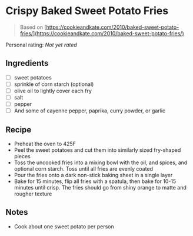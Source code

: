<!-- Needs Manual Review -->

<!-- Do not modify sections with "AUTO-*". They are updated by make.py -->

# Crispy Baked Sweet Potato Fries

> Based on [https://cookieandkate.com/2010/baked-sweet-potato-fries/](https://cookieandkate.com/2010/baked-sweet-potato-fries/)

<!-- rating=0; (User can specify rating on scale of 1-5) -->
<!-- AUTO-UserRating -->
Personal rating: *Not yet rated*
<!-- /AUTO-UserRating -->

<!-- name_image=None; (User can specify image name) -->
<!-- AUTO-Image -->
<!-- TODO: Capture image -->
<!-- /AUTO-Image -->

## Ingredients

* [ ] sweet potatoes
* [ ] sprinkle of corn starch (optional)
* [ ] olive oil to lightly cover each fry
* [ ] salt
* [ ] pepper
* [ ] And some of cayenne pepper, paprika, curry powder, or garlic

## Recipe

* Preheat the oven to 425F
* Peel the sweet potatoes and cut them into similarly sized fry-shaped pieces
* Toss the uncooked fries into a mixing bowl with the oil, and spices, and optional corn starch. Toss until all fries are evenly coated
* Pour the fries onto a dark non-stick baking sheet in a single layer
* Bake for 15 minutes, flip all fries with a spatula, then bake for 10-15 minutes until crisp. The fries should go from shiny orange to matte and rougher texture

## Notes

* Cook about one sweet potato per person
